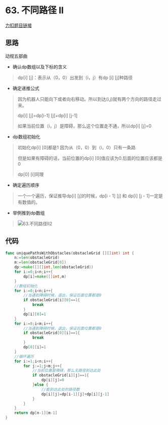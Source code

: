 #  63. 不同路径 II

[力扣题目链接](https://leetcode-cn.com/problems/unique-paths-ii/)

## 思路

动规五部曲

* 确认dp数组以及下标的含义

> dp[i] [j]：表示从（0，0）出发到（i，j）有dp [i] [j]种路径

* 确定递推公式

> 因为机器人只能向下或者向右移动。所以到达(i,j)就有两个方向的路径走过来。
>
> dp[i] [j]=dp[i-1] [j]+dp[i] [j-1]
>
> 如果当前位置（i，j）是障碍，那么这个位置走不通，所以dp[i] [j]=0

* dp数组初始化

> 初始化dp[i] [0]都是1 因为从（0，0）到（i，0）只有一条路
>
> 但是如果有障碍的话，当前位置的dp[i] [0]值应该为0.后面的位置应该都是0
>
> dp[0] [i]同理

* 确定遍历顺序

> 一个一个遍历，保证推导dp[i] [j]的时候，dp[i - 1] [j] 和 dp[i] [j - 1]一定是有数值的。

* 举例推到dp数组

> ![63.不同路径II2](https://cdn.jsdelivr.net/gh/baici1/image-host/newimg/20210928125532.png)

## 代码

```go
func uniquePathsWithObstacles(obstacleGrid [][]int) int {
    n:=len(obstacleGrid)
    m:=len(obstacleGrid[0])
    dp:=make([][]int,len(obstacleGrid))
    for i:=0;i<n;i++{
        dp[i]=make([]int,m)
    }
    //数组初始化
    for i:=0;i<n;i++{
        //当遇到障碍时候，退出，保证后面位置都是0
        if obstacleGrid[i][0]==1{
            break
        }
        dp[i][0]=1
    }
    for i:=0;i<m;i++{
        //当遇到障碍时候，退出，保证后面位置都是0
        if obstacleGrid[0][i]==1{
            break
        }
        dp[0][i]=1
    }
    //循环遍历
    for i:=1;i<n;i++{
        for j:=1;j<m;j++{
            //当前位置是障碍，那么无路径到达此处
            if obstacleGrid[i][j]==1{
                dp[i][j]=0
            }else {
                //能到达此处的路径数
                dp[i][j]=dp[i-1][j]+dp[i][j-1]
            }
        }
    }
    return dp[n-1][m-1]
}
```

